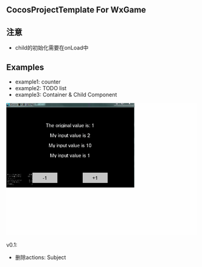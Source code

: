 ## CocosProjectTemplate For WxGame


## **注意**
- child的初始化需要在onLoad中



## Examples
- example1: counter
- example2: TODO list
- example3: Container & Child Component


![](./md_res/example1.gif)


v0.1: 
- 删除actions: Subject<Action>